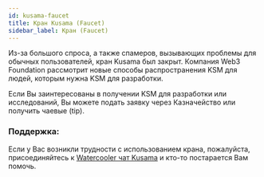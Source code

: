 ```yaml
---
id: kusama-faucet
title: Кран Kusama (Faucet)
sidebar_label: Кран (Faucet)
---
```


Из-за большого спроса, а также спамеров, вызывающих проблемы для обычных пользователей, кран Kusama был закрыт. Компания Web3 Foundation рассмотрит новые способы распространения KSM для людей, которым нужна KSM для разработки.

Если Вы заинтересованы в получении KSM для разработки или исследований, Вы можете подать заявку через Казначейство или получить чаевые (tip).

### Поддержка:

Если у Вас возникли трудности с использованием крана, пожалуйста, присоединяйтесь к [Watercooler чат Kusama](https://riot.w3f.tech/#/room/#kusamawatercooler:polkadot.builders) и кто-то постарается Вам помочь.
